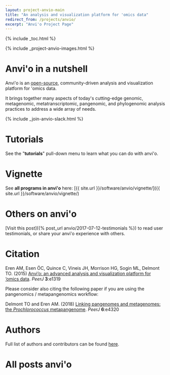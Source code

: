 ```yaml
---
layout: project-anvio-main
title: "An analysis and visualization platform for 'omics data"
redirect_from: /projects/anvio/
excerpt: "Anvi'o Project Page"
---
```


{% include _toc.html %}

{% include _project-anvio-images.html %}

# Anvi'o in a nutshell

Anvi'o is an [open-source](http://github.com/meren/anvio), community-driven analysis and visualization platform for 'omics data.

It brings together many aspects of today's cutting-edge genomic, metagenomic, metatranscriptomic, pangenomic, and phylogenomic analysis practices to address a wide array of needs.

{% include _join-anvio-slack.html %}

# Tutorials

See the "**tutorials**" pull-down menu to learn what you can do with anvi'o.

# Vignette

See **all programs in anvi'o** here: [{{ site.url }}/software/anvio/vignette/]({{ site.url }}/software/anvio/vignette/)

# Others on anvi'o

[Visit this post]({% post_url anvio/2017-07-12-testimonials %}) to read user testimonials, or share your anvi'o experience with others.

# Citation

Eren AM, Esen ÖC, Quince C, Vineis JH, Morrison HG, Sogin ML, Delmont TO. (2015) [Anvi’o: an advanced analysis and visualization platform for ‘omics data](https://peerj.com/articles/1319/). *PeerJ* **3**:e1319

Please consider also citing the following paper if you are using the pangenomics / metapangenomics workflow:

Delmont TO and Eren AM. (2018) [Linking pangenomes and metagenomes: the *Prochlorococcus* metapangenome](https://peerj.com/articles/4320/). *PeerJ* **6**:e4320

# Authors

Full list of authors and contributors can be found [here](https://github.com/merenlab/anvio/blob/master/AUTHORS.txt).

# All posts anvi'o
